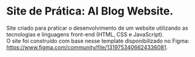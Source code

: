 # Site de Prática: AI Blog Website.

Site criado para praticar o desenvolvimento de um website utilizando as tecnologias e linguagens front-end (HTML, CSS e JavaScript).
<br>
O site foi construído com base nesse template disponibilizado no Figma: https://www.figma.com/community/file/1319753406624336081.
